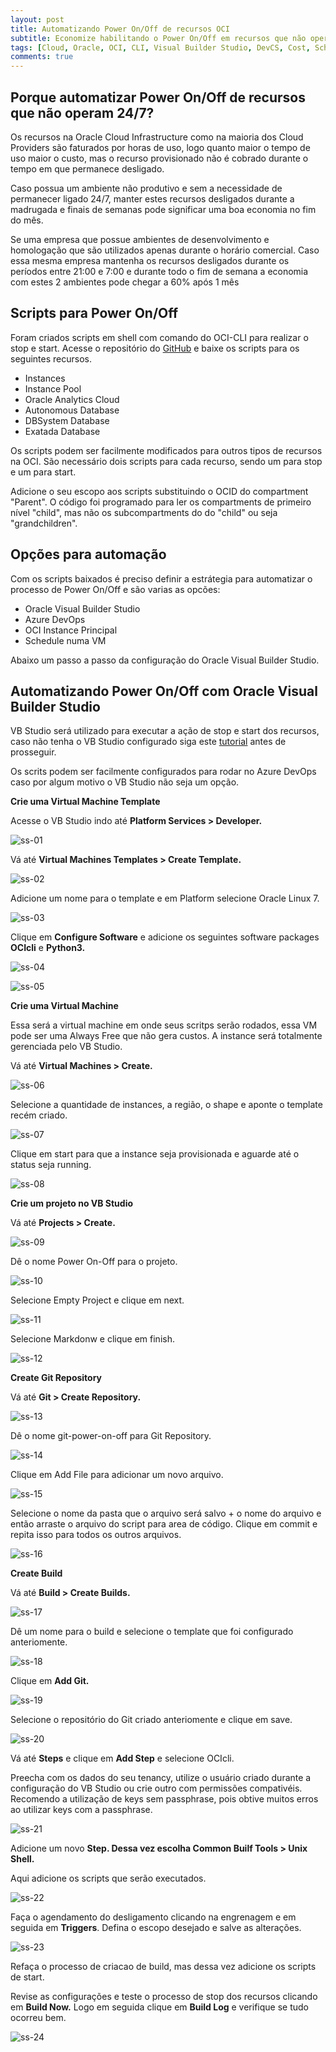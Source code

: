 ```yaml
---
layout: post
title: Automatizando Power On/Off de recursos OCI
subtitle: Economize habilitando o Power On/Off em recursos que não operam 24/7
tags: [Cloud, Oracle, OCI, CLI, Visual Builder Studio, DevCS, Cost, Schedule, Shell]
comments: true
---
```


## Porque automatizar Power On/Off de recursos que não operam 24/7?

Os recursos na Oracle Cloud Infrastructure como na maioria dos Cloud Providers são faturados por horas de uso, logo quanto maior o tempo de uso maior o custo, mas o recurso provisionado não é cobrado durante o tempo em que permanece desligado. 

Caso possua um ambiente não produtivo e sem a necessidade de permanecer ligado 24/7, manter estes recursos desligados durante a madrugada e finais de semanas pode significar uma boa economia no fim do mês.

Se uma empresa que possue ambientes de desenvolvimento e homologação que são utilizados apenas durante o horário comercial. Caso essa mesma empresa mantenha os recursos desligados durante os períodos entre 21:00 e 7:00 e durante todo o fim de semana a economia com estes 2 ambientes pode chegar a 60% após 1 mês

## Scripts para Power On/Off

Foram criados scripts em shell com comando do OCI-CLI para realizar o stop e start. Acesse o repositório do [GitHub](https://smallskills.github.io/2021-01-17-Create-VBS-And-Link-To-OCI/) e baixe os scripts para os seguintes recursos.

- Instances
- Instance Pool
- Oracle Analytics Cloud
- Autonomous Database
- DBSystem Database
- Exatada Database

Os scripts podem ser facilmente modificados para outros tipos de recursos na OCI. São necessário dois scripts para cada recurso, sendo um para stop e um para start.

Adicione o seu escopo aos scripts substituindo o OCID do compartment "Parent". O código foi programado para ler os compartments de primeiro nível "child", mas não os subcompartments do do "child" ou seja "grandchildren".  

## Opções para automação 

Com os scripts baixados é preciso definir a estrátegia para automatizar o processo de Power On/Off e são varias as opcões:

- Oracle Visual Builder Studio
- Azure DevOps
- OCI Instance Principal
- Schedule numa VM

Abaixo um passo a passo da configuração do Oracle Visual Builder Studio.

## Automatizando Power On/Off com Oracle Visual Builder Studio

VB Studio será utilizado para executar a ação de stop e start dos recursos, caso não tenha o VB Studio configurado siga este [tutorial](https://smallskills.github.io/2021-01-17-Create-VBS-And-Link-To-OCI/) antes de prosseguir.

Os scrits podem ser facilmente configurados para rodar no Azure DevOps caso por algum motivo o VB Studio não seja um opção.

**Crie uma Virtual Machine Template**

Acesse o VB Studio indo até **Platform Services > Developer.**

![ss-01](https://objectstorage.sa-saopaulo-1.oraclecloud.com/p/bSHXe1-VoKSEdEe4Pgj2QIWInsAG0UnlXNGLJ9zrLAWmSlREAJNXi3kYwkuPchs3/n/gr8gkzaf8nit/b/bucket-euoraf4-site/o/POST-SCRIPTS/ss-01.png)

Vá até **Virtual Machines Templates > Create Template.**

![ss-02](https://objectstorage.sa-saopaulo-1.oraclecloud.com/p/xro1mH7hoDctTODu8PECKCFUKdv6bzqM3FX2t2YId5uwnRHs2LW6et8dXLjjFwXH/n/gr8gkzaf8nit/b/bucket-euoraf4-site/o/POST-SCRIPTS/ss-02.png)

Adicione um nome para o template e em Platform selecione Oracle Linux 7.

![ss-03](https://objectstorage.sa-saopaulo-1.oraclecloud.com/p/fLexV5jSM0K9D5i5VPuTKkkb0j9jhrT6CqZsqxNRPW8wLq-Bor1s2xF4y7maK6ni/n/gr8gkzaf8nit/b/bucket-euoraf4-site/o/POST-SCRIPTS/ss-03.png)

Clique em **Configure Software** e adicione os seguintes software packages **OCIcli** e **Python3.**

![ss-04](https://objectstorage.sa-saopaulo-1.oraclecloud.com/p/fIvkX0KNSt_YkwSSQwMtagVsyh56J9Aj6uFQE29S-kcmRJ-VSJUY9x4Za_EtLGIK/n/gr8gkzaf8nit/b/bucket-euoraf4-site/o/POST-SCRIPTS/ss-04.png)
 
![ss-05](https://objectstorage.sa-saopaulo-1.oraclecloud.com/p/NiEwaGYML76zKXHjR0_sE_PLi8kNrOD4ydE4BbCA-nWo4r8X5MfHiOB31NEPgz7u/n/gr8gkzaf8nit/b/bucket-euoraf4-site/o/POST-SCRIPTS/ss-05.png)

**Crie uma Virtual Machine**

Essa será a virtual machine em onde seus scritps serão rodados, essa VM pode ser uma Always Free que não gera custos. A instance será totalmente gerenciada pelo VB Studio. 

Vá até **Virtual Machines > Create.**

![ss-06](https://objectstorage.sa-saopaulo-1.oraclecloud.com/p/Mrm5ewJBJ7A97Iq_FsADNkwOOuhb5rduB4vfya2MmNLpEApGZtUzMOINTo8QrzlR/n/gr8gkzaf8nit/b/bucket-euoraf4-site/o/POST-SCRIPTS/ss-06.png)

Selecione a quantidade de instances, a região, o shape e aponte o template recém criado.  

![ss-07](https://objectstorage.sa-saopaulo-1.oraclecloud.com/p/LNfcPiSbArWCIYfRrYCpFX__iIq2Cii0osJB1JByEcnKnv_brMOJT61GQj-E3C1P/n/gr8gkzaf8nit/b/bucket-euoraf4-site/o/POST-SCRIPTS/ss-07.png)

Clique em start para que a instance seja provisionada e aguarde até o status seja running.

![ss-08](https://objectstorage.sa-saopaulo-1.oraclecloud.com/p/MJJi2N3LrRnM8BIm8ONBAtzEwkCC6jV445AVEH1CprWS4UPIVZAzchYbc4pKce-F/n/gr8gkzaf8nit/b/bucket-euoraf4-site/o/POST-SCRIPTS/ss-08.png)

**Crie um projeto no VB Studio**

Vá até **Projects > Create.**

![ss-09](https://objectstorage.sa-saopaulo-1.oraclecloud.com/p/fprsc2dciMl399bv9wjv1BWazjmcv9XI2mkkkyVmSr2RjXK3uE9RxRgUfazhLcH_/n/gr8gkzaf8nit/b/bucket-euoraf4-site/o/POST-SCRIPTS/ss-09.png)

Dê o nome Power On-Off para o projeto.

![ss-10](https://objectstorage.sa-saopaulo-1.oraclecloud.com/p/OQFd3Wblwr9Kd6LeCHBqKm0JpHJ25IQz1qtd7lfoGvl2Vxr9Ff4f9eLok_3O17yJ/n/gr8gkzaf8nit/b/bucket-euoraf4-site/o/POST-SCRIPTS/ss-10.png)

Selecione Empty Project e clique em next.

![ss-11](https://objectstorage.sa-saopaulo-1.oraclecloud.com/p/iGDIikVMfTYfqbFNa0yYCLhPxpCvx0Ej3v8f9BFz2JnpKF-KgIOIxb7l84CYjiV7/n/gr8gkzaf8nit/b/bucket-euoraf4-site/o/POST-SCRIPTS/ss-11.png)

Selecione Markdonw e clique em finish.

![ss-12](https://objectstorage.sa-saopaulo-1.oraclecloud.com/p/OyX1K5INfSvsvs-8MIGmYk8mJWuapSt1CbfjAMv_rEzCUat1VIg5qfvQKOzGnV-H/n/gr8gkzaf8nit/b/bucket-euoraf4-site/o/POST-SCRIPTS/ss-12.png)

**Create Git Repository**

Vá até **Git > Create Repository.**

![ss-13](https://objectstorage.sa-saopaulo-1.oraclecloud.com/p/QAJIVScW-byK8M2q7S60b1ulHaBTCc9hcEDIqLFf4MjsNhwR8wm8ADeUSPS3LJcP/n/gr8gkzaf8nit/b/bucket-euoraf4-site/o/POST-SCRIPTS/ss-13.png)

Dê o nome git-power-on-off para Git Repository.

![ss-14](https://objectstorage.sa-saopaulo-1.oraclecloud.com/p/7wrEA2qMuCqUgAFTlBdCL3JL-4jhyc3KK5l9XkCQX4Ps27cPER2O8IGRzYOcpAYh/n/gr8gkzaf8nit/b/bucket-euoraf4-site/o/POST-SCRIPTS/ss-14.png)

Clique em Add File para adicionar um novo arquivo.

![ss-15](https://objectstorage.sa-saopaulo-1.oraclecloud.com/p/5RHtS6MXJ2cERbL0brXpLTPAeTCBD9hUZtmQDVmIXJ7-APakQCQw0eDNsPL9RNcn/n/gr8gkzaf8nit/b/bucket-euoraf4-site/o/POST-SCRIPTS/ss-15.png)

Selecione o nome da pasta que o arquivo será salvo + o nome do arquivo e então arraste o arquivo do script para area de código. Clique em commit e repita isso para todos os outros arquivos.

![ss-16](https://objectstorage.sa-saopaulo-1.oraclecloud.com/p/twfln64tnw0C4f5IElcu3rP5piS_837fJ29bYIKmBYJfmQgUBaHgj1arpd3E-Lab/n/gr8gkzaf8nit/b/bucket-euoraf4-site/o/POST-SCRIPTS/ss-16.png)

**Create Build**

Vá até **Build > Create Builds.**

![ss-17](https://objectstorage.sa-saopaulo-1.oraclecloud.com/p/dsayM9VlyRxNqW0rO73IhfNMXkRe8qmIamgrP-DaCH4PyYv5XLYvftjH_ZV00F4H/n/gr8gkzaf8nit/b/bucket-euoraf4-site/o/POST-SCRIPTS/ss-17.png)

Dê um nome para o build e selecione o template que foi configurado anteriomente.

![ss-18](https://objectstorage.sa-saopaulo-1.oraclecloud.com/p/ApfI39HdJinbKwG7PWPL2T_ED5ZMD0nmJgSLd_Ywj6yhecTV2lHxo20yDoyeb1Tk/n/gr8gkzaf8nit/b/bucket-euoraf4-site/o/POST-SCRIPTS/ss-18.png)

Clique em **Add Git.**

![ss-19](https://objectstorage.sa-saopaulo-1.oraclecloud.com/p/W-Eni-uFHoSdWnwfxF6umV3crh0eSjsv_f3OsXY8cngdfB-ZMU0Hyb0hmjYzlkO1/n/gr8gkzaf8nit/b/bucket-euoraf4-site/o/POST-SCRIPTS/ss-19.png)

Selecione o repositório do Git criado anteriomente e clique em save.

![ss-20](https://objectstorage.sa-saopaulo-1.oraclecloud.com/p/2vGoUebkvCGU0pKig9STC23Y5BSLys41RwoV-0vqI2TP57-omNsiK-75pRFQZn3q/n/gr8gkzaf8nit/b/bucket-euoraf4-site/o/POST-SCRIPTS/ss-20.png)

Vá até **Steps** e clique em **Add Step** e selecione OCIcli.

Preecha com os dados do seu tenancy, utilize o usuário criado durante a configuração do VB Studio ou crie outro com permissões compativéis. Recomendo a utilização de keys sem passphrase, pois obtive muitos erros ao utilizar keys com a passphrase.

![ss-21](https://objectstorage.sa-saopaulo-1.oraclecloud.com/p/A0mZP1Gani0eDWCNarJMD1Qj0ufUD6HrtXn23zG0HXNF0pLgMjIkjl8XlaMjTCsn/n/gr8gkzaf8nit/b/bucket-euoraf4-site/o/POST-SCRIPTS/ss-21.png)

Adicione um novo **Step. Dessa vez escolha Common Builf Tools > Unix Shell.** 

Aqui adicione os scripts que serão executados.

![ss-22](https://objectstorage.sa-saopaulo-1.oraclecloud.com/p/VtQ066ASfRObciDr9vA5AT1X8IwRHbwqLJdjbi0XDmyFdIccT3jD1isuX5_heMLe/n/gr8gkzaf8nit/b/bucket-euoraf4-site/o/POST-SCRIPTS/ss-22.png)

Faça o agendamento do desligamento clicando na engrenagem e em seguida em **Triggers**. Defina o escopo desejado e salve as alterações.

![ss-23](https://objectstorage.sa-saopaulo-1.oraclecloud.com/p/NVeXQ1brMAU-TsmuXZE4bhWo23VHJw-Ku-7Z98X4iPfYO7EMIg7I0oHSx3khZ7hQ/n/gr8gkzaf8nit/b/bucket-euoraf4-site/o/POST-SCRIPTS/ss-23.png)

Refaça o processo de criacao de build, mas dessa vez adicione os scripts de start.

Revise as configurações e teste o processo de stop dos recursos clicando em **Build Now.** Logo em seguida clique em **Build Log** e verifique se tudo ocorreu bem.

![ss-24](https://objectstorage.sa-saopaulo-1.oraclecloud.com/p/RsnIRH4dvjtzQtxP1T8ypBU1J7u665tFpHT8lQo-r-kdY09_lwoKDdJ8UyaT5SlR/n/gr8gkzaf8nit/b/bucket-euoraf4-site/o/POST-SCRIPTS/ss-24.png)


